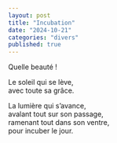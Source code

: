 ```yaml
---
layout: post
title: "Incubation"
date: "2024-10-21"
categories: "divers"
published: true
---
```


Quelle beauté !  

Le soleil qui se lève,  
avec toute sa grâce.  

La lumière qui s’avance,  
avalant tout sur son passage,  
ramenant tout dans son ventre,  
pour incuber le jour.  

